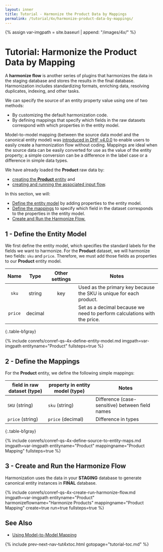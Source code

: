 ```yaml
---
layout: inner
title: Tutorial - Harmonize the Product Data by Mappings
permalink: /tutorial/4x/harmonize-product-data-by-mappings/
---
```


{% assign var-imgpath = site.baseurl | append: "/images/4x/" %}


# Tutorial: Harmonize the Product Data by Mapping

A **harmonize flow** is another series of plugins that harmonizes the data in the staging database and stores the results in the final database. Harmonization includes standardizing formats, enriching data, resolving duplicates, indexing, and other tasks.

We can specify the source of an entity property value using one of two methods:
  - By customizing the default harmonization code.
  - By defining mappings that specify which fields in the raw datasets correspond with which properties in the entity model.

Model-to-model mapping (between the source data model and the canonical entity model) was [introduced in DHF v4.0.0]({{site.baseurl}}/release-notes/release-notes-4_0_x/) to enable users to easily create a harmonization flow without coding. Mappings are ideal when the source data can be easily converted for use as the value of the entity property; a simple conversion can be a difference in the label case or a difference in simple data types.


We have already loaded the **Product** raw data by:
  - [creating the **Product** entity]({{site.baseurl}}/tutorial/4x/create-entities/) and
  - [creating and running the associated input flow]({{site.baseurl}}/tutorial/4x/create-run-input-flows/).

In this section, we will:
  - [Define the entity model](#1_-_define_entity_model) by adding properties to the entity model.
  - [Define the mappings](#2_-_define_the_mappings) to specify which field in the dataset corresponds to the properties in the entity model.
  - [Create and Run the Harmonize Flow.](#3_-_create_and_run_the_harmonize_flow)


## 1 - Define the Entity Model

We first define the entity model, which specifies the standard labels for the fields we want to harmonize. For the **Product** dataset, we will harmonize two fields: `sku` and `price`. Therefore, we must add those fields as properties to our **Product** entity model.

  | Name | Type | Other settings | Notes |
  |:---:|:---:|:---:|---|
  | `sku`   | string  | key | Used as the primary key because the SKU is unique for each product. |
  | `price` | decimal |     | Set as a decimal because we need to perform calculations with the price. |
  {:.table-b1gray}

{% include conrefs/conref-qs-4x-define-entity-model.md imgpath=var-imgpath entityname="Product" fullsteps=true %}


## 2 - Define the Mappings

For the **Product** entity, we define the following simple mappings:

  | field in raw dataset (type) | property in entity model (type) | Notes |
  |---|---|---|
  | `SKU` (string)   | `sku` (string)    | Difference (case-sensitive) between field names |
  | `price` (string) | `price` (decimal) | Difference in types |
  {:.table-b1gray}

{% include conrefs/conref-qs-4x-define-source-to-entity-maps.md imgpath=var-imgpath entityname="Product" mappingname="Product Mapping" fullsteps=true %}


## 3 - Create and Run the Harmonize Flow

Harmonization uses the data in your **STAGING** database to generate canonical entity instances in **FINAL** database.

{% include conrefs/conref-qs-4x-create-run-harmonize-flow.md imgpath=var-imgpath entityname="Product" harmonizeflowname="Harmonize Products" mappingname="Product Mapping" create=true run=true fullsteps=true %}


## See Also
- [Using Model-to-Model Mapping]({{site.baseurl}}/harmonize/mapping/)


{% include prev-next-nav-tut4xtoc.html gotopage="tutorial-toc.md" %}
